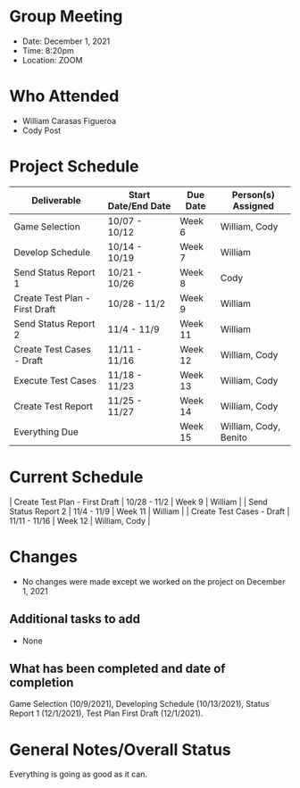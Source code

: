 # Group Meeting

* Date: December 1, 2021
* Time: 8:20pm
* Location: ZOOM

# Who Attended

* William Carasas Figueroa 
* Cody Post

# Project Schedule

| Deliverable | Start Date/End Date | Due Date | Person(s) Assigned |
|-|-|-|-|
| Game Selection | 10/07 - 10/12 | Week 6  | William, Cody |
| Develop Schedule | 10/14 - 10/19 | Week 7  | William | 
| Send Status Report 1 | 10/21 - 10/26 | Week 8  | Cody |
| Create Test Plan - First Draft | 10/28 - 11/2 | Week 9  | William |
| Send Status Report 2 | 11/4 - 11/9 | Week 11  | William |
| Create Test Cases - Draft | 11/11 - 11/16 | Week 12  | William, Cody | 
| Execute Test Cases | 11/18 - 11/23 | Week 13  | William, Cody | 
| Create Test Report | 11/25 - 11/27 | Week 14  | William, Cody  | 
| Everything Due | | Week 15  | William, Cody, Benito |

# Current Schedule

| Create Test Plan - First Draft | 10/28 - 11/2 | Week 9  | William |
| Send Status Report 2 | 11/4 - 11/9 | Week 11  | William |
| Create Test Cases - Draft | 11/11 - 11/16 | Week 12  | William, Cody |

# Changes

* No changes were made except we worked on the project on December 1, 2021

## Additional tasks to add

* None

## What has been completed and date of completion

Game Selection (10/9/2021), Developing Schedule (10/13/2021), Status Report 1 (12/1/2021), Test Plan First Draft (12/1/2021).

# General Notes/Overall Status

Everything is going as good as it can. 
